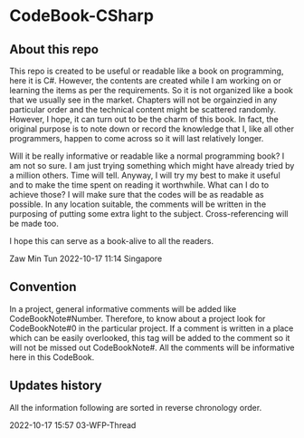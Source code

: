 # CodeBook-CSharp
## About this repo
This repo is created to be useful or readable like a book on programming, here it is C#. However, the contents are created while I am working on or learning the items as per the requirements. So it is not organized like a book that we usually see in the market. Chapters will not be orgainzied in any particular order and the technical content might be scattered randomly. However, I hope, it can turn out to be the charm of this book. In fact, the original purpose is to note down or record the knowledge that I, like all other programmers, happen to come across so it will last relatively longer. 

Will it be really informative or readable like a normal programming book?
I am not so sure. I am just trying something which might have already tried by a million others. Time will tell. Anyway, I will try my best to make it useful and to make the time spent on reading it worthwhile. What can I do to achieve those? I will make sure that the codes will be as readable as possible. In any location suitable, the comments will be written in the purposing of putting some extra light to the subject. Cross-referencing will be made too. 

I hope this can serve as a book-alive to all the readers.

Zaw Min Tun
2022-10-17 11:14
Singapore

## Convention
In a project, general informative comments will be added like CodeBookNote#Number. Therefore, to know about a project look for CodeBookNote#0 in the particular project. If a comment is written in a place which can be easily overlooked, this tag will be added to the comment so it will not be missed out CodeBookNote#. All the comments will be informative here in this CodeBook.

## Updates history
All the information following are sorted in reverse chronology order.

2022-10-17 15:57
03-WFP-Thread
